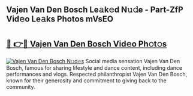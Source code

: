 ## Vajen Van Den Bosch Le𝚊k𝚎d N𝚞𝚍e - Part-ZfP Vid𝚎o Le𝚊ks Photos mVsEO

# <h2><a href="http://fbbo5zf.evod.top/?m=Vajen+Van+Den+Bosch">🔗 👉🔴 Vajen Van Den Bosch Vid𝚎o Ph𝚘t𝚘s</a></h2>

[![Vajen Van Den Bosch N𝚞d𝚎s](https://i.imgur.com/8V9OHl7.gif)](http://fbbo5zf.evod.top/?m=Vajen+Van+Den+Bosch)
Social media sensation Vajen Van Den Bosch, famous for sharing lifestyle and dance content, including dance performances and vlogs. Respected philanthropist Vajen Van Den Bosch, known for their generosity and commitment to giving back to the community. 
